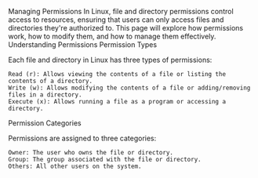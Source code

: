 Managing Permissions
In Linux, file and directory permissions control access to resources, ensuring that users can only access files and directories they're authorized to. This page will explore how permissions work, how to modify them, and how to manage them effectively.
Understanding Permissions
Permission Types

Each file and directory in Linux has three types of permissions:

    Read (r): Allows viewing the contents of a file or listing the contents of a directory.
    Write (w): Allows modifying the contents of a file or adding/removing files in a directory.
    Execute (x): Allows running a file as a program or accessing a directory.

Permission Categories

Permissions are assigned to three categories:

    Owner: The user who owns the file or directory.
    Group: The group associated with the file or directory.
    Others: All other users on the system.

